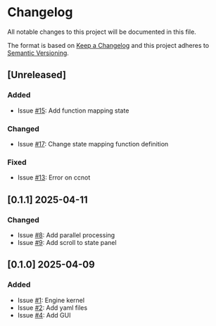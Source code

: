 # Changelog

All notable changes to this project will be documented in this file.

The format is based on [Keep a Changelog](http://keepachangelog.com/en/1.0.0/)
and this project adheres to [Semantic Versioning](http://semver.org/spec/v2.0.0.html).

## [Unreleased]

### Added

- Issue [#15](https://github.com/m-marini/qucomp/issues/15): Add function mapping state

### Changed

- Issue [#17](https://github.com/m-marini/qucomp/issues/17): Change state mapping function definition

### Fixed

- Issue [#13](https://github.com/m-marini/qucomp/issues/13): Error on ccnot

## [0.1.1] 2025-04-11

### Changed

- Issue [#8](https://github.com/m-marini/qucomp/issues/8): Add parallel processing
- Issue [#9](https://github.com/m-marini/qucomp/issues/9): Add scroll to state panel

## [0.1.0] 2025-04-09

### Added

- Issue [#1](https://github.com/m-marini/qucomp/issues/1): Engine kernel
- Issue [#2](https://github.com/m-marini/qucomp/issues/2): Add yaml files
- Issue [#4](https://github.com/m-marini/qucomp/issues/4): Add GUI
